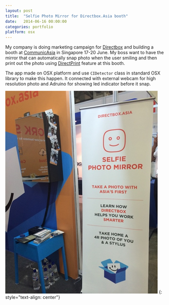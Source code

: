 ```yaml
---
layout: post
title:  "Selfie Photo Mirror for Directbox.Asia booth"
date:   2014-06-16 00:00:00
categories: portfolio
platform: osx
---
```


My company is doing marketing campaign for [Directbox](http://directcloud.net/) and building a booth at [CommunicAsia](http://www.communicasia.com/) in Singapore 17-20 June. My boss want to have the mirror that can automatically snap photo when the user smiling and then print out the photo using [DirectPrint](http://directcloud.net/direct-cloud/) feature at this booth.

The app made on OSX platform and use ```CIDetector``` class in standard OSX library to make this happen. It connected with external webcam for high resolution photo and Adruino for showing led indicator before it snap.

![image](/img/portfolio/selfie.jpg)
{: style="text-align: center"}
